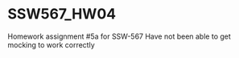 # SSW567_HW04
Homework assignment #5a for SSW-567
Have not been able to get mocking to work correctly
